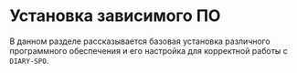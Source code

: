 # Установка зависимого ПО

В данном разделе рассказывается базовая установка различного программного обеспечения и его настройка для корректной работы с `DIARY-SPO`.